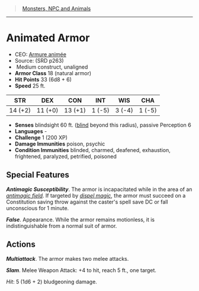 ﻿> [Monsters, NPC and Animals](srd_monsters.md)

---

# Animated Armor

- CEO: [Armure animée](hd_monsters_armure_animee.md)
- Source: (SRD p263)
-  Medium construct, unaligned
- **Armor Class** 18 (natural armor)
- **Hit Points** 33 (6d8 + 6)
- **Speed** 25 ft.

|STR|DEX|CON|INT|WIS|CHA|
|---|---|---|---|---|---|
|14 (+2)|11 (+0)|13 (+1)| 1 (-5)| 3 (-4)| 1 (-5)|

- **Senses** blindsight 60 ft. ([blind](srd_conditions_blinded.md) beyond this radius), passive Perception 6
- **Languages** -
- **Challenge** 1 (200 XP)
- **Damage Immunities** poison, psychic
- **Condition Immunities** blinded, charmed, deafened, exhaustion, frightened, paralyzed, petrified, poisoned

## Special Features

**_Antimagic Susceptibility_**. The armor is incapacitated while in the area of an _[antimagic field](srd_spells_antimagic_field.md)_. If targeted by _[dispel magic](srd_spells_dispel_magic.md)_, the armor must succeed on a Constitution saving throw against the caster's spell save DC or fall unconscious for 1 minute.

**_False_**. Appearance. While the armor remains motionless, it is indistinguishable from a normal suit of armor.

## Actions

**_Multiattack_**. The armor makes two melee attacks.

**_Slam_**. Melee Weapon Attack: +4 to hit, reach 5 ft., one target.

_Hit_: 5 (1d6 + 2) bludgeoning damage.

